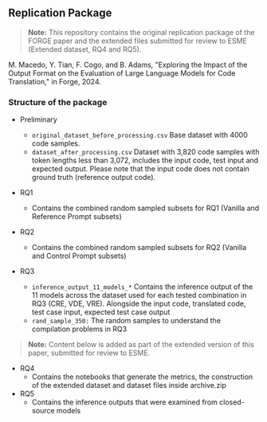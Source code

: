 


## Replication Package
> **Note:** This repository contains the original replication package of the FORGE paper and the extended files submitted for review to ESME (Extended dataset, RQ4 and RQ5).

M. Macedo, Y. Tian, F. Cogo, and B. Adams, "Exploring the Impact of the Output Format on the Evaluation of Large Language Models for Code Translation," in Forge, 2024.

### Structure of the package

* Preliminary
    * ```original_dataset_before_processing.csv``` Base dataset with 4000 code samples.
    * ```dataset_after_processing.csv``` Dataset with 3,820 code samples with token lengths less than 3,072, includes the input code, test input and expected output. Please note that the input code does not contain ground truth (reference output code).

* RQ1
    *  Contains the combined random sampled subsets for RQ1 (Vanilla and Reference Prompt subsets)
* RQ2
    * Contains the combined random sampled subsets for RQ2 (Vanilla and Control Prompt subsets)
* RQ3
    * ```inference_output_11_models_*``` Contains the inference output of the 11 models across the dataset used for each tested combination in RQ3 (CRE, VDE, VRE). Alongside the input code, translated code, test case input, expected test case output
    * ```rand_sample_350:``` The random samples to understand the compilation problems in RQ3

> **Note:** Content below is added as part of the extended version of this paper, submitted for review to ESME.

* RQ4
    * Contains the notebooks that generate the metrics, the construction of the extended dataset and dataset files inside archive.zip
* RQ5
    *  Contains the inference outputs that were examined from closed-source models